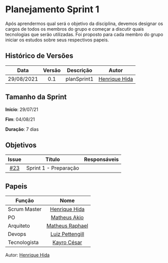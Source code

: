 ﻿

# Planejamento Sprint 1

Após aprendermos qual será o objetivo da disciplina, devemos designar os cargos de todos os membros do grupo e começar a discutir quais tecnologias que serão utilizadas. Foi proposto para cada membro do grupo iniciar os estudos sobre seus respectivos papeis.

## Histórico de Versões

| Data       | Versão | Descrição                      | Autor             |
| :--------: | :----: | :----------:                   | :---------------: |
| 29/08/2021 |    0.1   | planSprint1 | [Henrique Hida](https://github.com/HenriqueHida)|

## Tamanho da Sprint

**Início**: 29/07/21

**Fim**: 04/08/21

**Duração**: 7 dias

## Objetivos

| Issue |            Título            |        Responsáveis         | 
|:-------:|:----------------------------:|:-----------------------------:|
| [#23](https://github.com/fga-eps-mds/2021-1-Bot/issues/23) | Sprint 1 - Preparação |

## Papeis

|      Função      |            Nome            |
|------------------|:--------------------------:|
| Scrum Master | [Henrique Hida](https://github.com/HenriqueHida) |
| PO | [Matheus Akio](https://github.com/matheusakio) |
| Arquiteto | [Matheus Raphael](https://github.com/matheusrazor) |
| Devops | [Luiz Pettengill](https://github.com/LuizPettengill) |
| Tecnologista | [Kayro César](https://github.com/kayrocesar)

Autor: [Henrique Hida](https://github.com/HenriqueHida)
